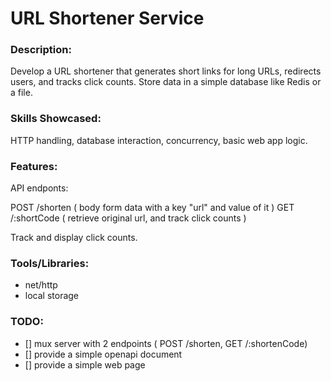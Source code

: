 # URL Shortener Service

### Description:

Develop a URL shortener that generates short links for long URLs,
redirects users, and tracks click counts. Store data in a simple database like Redis or a file.


### Skills Showcased:

HTTP handling, database interaction, concurrency, basic web app logic.

### Features:

API endponts:

POST /shorten ( body form data with a key "url" and value of it )
GET /:shortCode ( retrieve original url, and track click counts )

Track and display click counts.

### Tools/Libraries:

- net/http
- local storage

### TODO:

- [] mux server with 2 endpoints ( POST /shorten, GET /:shortenCode)
- [] provide a simple openapi document
- [] provide a simple web page
